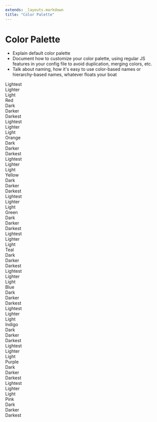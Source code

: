 ```yaml
---
extends: _layouts.markdown
title: "Color Palette"
---
```


# Color Palette

- Explain default color palette
- Document how to customize your color palette, using regular JS features in your config file to avoid duplication, merging colors, etc.
- Talk about naming, how it's easy to use color-based names or hierarchy-based names, whatever floats your boat

<div class="flex flex-wrap -mx-4 mb-4">
  <div class="w-full md:w-1/3 px-4">
    <div class="rounded overflow-hidden">
      <div class="text-red-darkest bg-red-lightest px-6 py-3 text-sm font-semibold">
        Lightest
      </div>
      <div class="text-red-darkest bg-red-lighter px-6 py-3 text-sm font-semibold">
        Lighter
      </div>
      <div class="text-white bg-red-light px-6 py-3 text-sm font-semibold">
        Light
      </div>
      <div class="text-white bg-red px-6 py-3 text-sm font-semibold">
        Red
      </div>
      <div class="text-white bg-red-dark px-6 py-3 text-sm font-semibold">
        Dark
      </div>
      <div class="text-white bg-red-darker px-6 py-3 text-sm font-semibold">
        Darker
      </div>
      <div class="text-white bg-red-darkest px-6 py-3 text-sm font-semibold">
        Darkest
      </div>
    </div>
  </div>
  <div class="w-full md:w-1/3 px-4">
    <div class="rounded overflow-hidden">
      <div class="text-orange-darkest bg-orange-lightest px-6 py-3 text-sm font-semibold">
        Lightest
      </div>
      <div class="text-orange-darkest bg-orange-lighter px-6 py-3 text-sm font-semibold">
        Lighter
      </div>
      <div class="text-orange-darkest bg-orange-light px-6 py-3 text-sm font-semibold">
        Light
      </div>
      <div class="text-orange-darkest bg-orange px-6 py-3 text-sm font-semibold">
        Orange
      </div>
      <div class="text-white bg-orange-dark px-6 py-3 text-sm font-semibold">
        Dark
      </div>
      <div class="text-white bg-orange-darker px-6 py-3 text-sm font-semibold">
        Darker
      </div>
      <div class="text-white bg-orange-darkest px-6 py-3 text-sm font-semibold">
        Darkest
      </div>
    </div>
  </div>
  <div class="w-full md:w-1/3 px-4">
    <div class="rounded overflow-hidden">
      <div class="text-yellow-darkest bg-yellow-lightest px-6 py-3 text-sm font-semibold">
        Lightest
      </div>
      <div class="text-yellow-darkest bg-yellow-lighter px-6 py-3 text-sm font-semibold">
        Lighter
      </div>
      <div class="text-yellow-darkest bg-yellow-light px-6 py-3 text-sm font-semibold">
        Light
      </div>
      <div class="text-yellow-darkest bg-yellow px-6 py-3 text-sm font-semibold">
        Yellow
      </div>
      <div class="text-yellow-darkest bg-yellow-dark px-6 py-3 text-sm font-semibold">
        Dark
      </div>
      <div class="text-yellow-darkest bg-yellow-darker px-6 py-3 text-sm font-semibold">
        Darker
      </div>
      <div class="text-white bg-yellow-darkest px-6 py-3 text-sm font-semibold">
        Darkest
      </div>
    </div>
  </div>
</div>

<div class="flex flex-wrap -mx-4 mb-4">
  <div class="w-full md:w-1/3 px-4">
    <div class="rounded overflow-hidden">
      <div class="text-green-darkest bg-green-lightest px-6 py-3 text-sm font-semibold">
        Lightest
      </div>
      <div class="text-green-darkest bg-green-lighter px-6 py-3 text-sm font-semibold">
        Lighter
      </div>
      <div class="text-green-darkest bg-green-light px-6 py-3 text-sm font-semibold">
        Light
      </div>
      <div class="text-white bg-green px-6 py-3 text-sm font-semibold">
        Green
      </div>
      <div class="text-white bg-green-dark px-6 py-3 text-sm font-semibold">
        Dark
      </div>
      <div class="text-white bg-green-darker px-6 py-3 text-sm font-semibold">
        Darker
      </div>
      <div class="text-white bg-green-darkest px-6 py-3 text-sm font-semibold">
        Darkest
      </div>
    </div>
  </div>
  <div class="w-full md:w-1/3 px-4">
    <div class="rounded overflow-hidden">
      <div class="text-teal-darkest bg-teal-lightest px-6 py-3 text-sm font-semibold">
        Lightest
      </div>
      <div class="text-teal-darkest bg-teal-lighter px-6 py-3 text-sm font-semibold">
        Lighter
      </div>
      <div class="text-teal-darkest bg-teal-light px-6 py-3 text-sm font-semibold">
        Light
      </div>
      <div class="text-white bg-teal px-6 py-3 text-sm font-semibold">
        Teal
      </div>
      <div class="text-white bg-teal-dark px-6 py-3 text-sm font-semibold">
        Dark
      </div>
      <div class="text-white bg-teal-darker px-6 py-3 text-sm font-semibold">
        Darker
      </div>
      <div class="text-white bg-teal-darkest px-6 py-3 text-sm font-semibold">
        Darkest
      </div>
    </div>
  </div>
  <div class="w-full md:w-1/3 px-4">
    <div class="rounded overflow-hidden">
      <div class="text-blue-darkest bg-blue-lightest px-6 py-3 text-sm font-semibold">
        Lightest
      </div>
      <div class="text-blue-darkest bg-blue-lighter px-6 py-3 text-sm font-semibold">
        Lighter
      </div>
      <div class="text-blue-darkest bg-blue-light px-6 py-3 text-sm font-semibold">
        Light
      </div>
      <div class="text-white bg-blue px-6 py-3 text-sm font-semibold">
        Blue
      </div>
      <div class="text-white bg-blue-dark px-6 py-3 text-sm font-semibold">
        Dark
      </div>
      <div class="text-white bg-blue-darker px-6 py-3 text-sm font-semibold">
        Darker
      </div>
      <div class="text-white bg-blue-darkest px-6 py-3 text-sm font-semibold">
        Darkest
      </div>
    </div>
  </div>
</div>

<div class="flex flex-wrap -mx-4 mb-4">
  <div class="w-full md:w-1/3 px-4">
    <div class="rounded overflow-hidden">
      <div class="text-indigo-darkest bg-indigo-lightest px-6 py-3 text-sm font-semibold">
        Lightest
      </div>
      <div class="text-indigo-darkest bg-indigo-lighter px-6 py-3 text-sm font-semibold">
        Lighter
      </div>
      <div class="text-indigo-darkest bg-indigo-light px-6 py-3 text-sm font-semibold">
        Light
      </div>
      <div class="text-white bg-indigo px-6 py-3 text-sm font-semibold">
        Indigo
      </div>
      <div class="text-white bg-indigo-dark px-6 py-3 text-sm font-semibold">
        Dark
      </div>
      <div class="text-white bg-indigo-darker px-6 py-3 text-sm font-semibold">
        Darker
      </div>
      <div class="text-white bg-indigo-darkest px-6 py-3 text-sm font-semibold">
        Darkest
      </div>
    </div>
  </div>
  <div class="w-full md:w-1/3 px-4">
    <div class="rounded overflow-hidden">
      <div class="text-purple-darkest bg-purple-lightest px-6 py-3 text-sm font-semibold">
        Lightest
      </div>
      <div class="text-purple-darkest bg-purple-lighter px-6 py-3 text-sm font-semibold">
        Lighter
      </div>
      <div class="text-purple-darkest bg-purple-light px-6 py-3 text-sm font-semibold">
        Light
      </div>
      <div class="text-white bg-purple px-6 py-3 text-sm font-semibold">
        Purple
      </div>
      <div class="text-white bg-purple-dark px-6 py-3 text-sm font-semibold">
        Dark
      </div>
      <div class="text-white bg-purple-darker px-6 py-3 text-sm font-semibold">
        Darker
      </div>
      <div class="text-white bg-purple-darkest px-6 py-3 text-sm font-semibold">
        Darkest
      </div>
    </div>
  </div>
  <div class="w-full md:w-1/3 px-4">
    <div class="rounded overflow-hidden">
      <div class="text-pink-darkest bg-pink-lightest px-6 py-3 text-sm font-semibold">
        Lightest
      </div>
      <div class="text-pink-darkest bg-pink-lighter px-6 py-3 text-sm font-semibold">
        Lighter
      </div>
      <div class="text-pink-darkest bg-pink-light px-6 py-3 text-sm font-semibold">
        Light
      </div>
      <div class="text-white bg-pink px-6 py-3 text-sm font-semibold">
        Pink
      </div>
      <div class="text-white bg-pink-dark px-6 py-3 text-sm font-semibold">
        Dark
      </div>
      <div class="text-white bg-pink-darker px-6 py-3 text-sm font-semibold">
        Darker
      </div>
      <div class="text-white bg-pink-darkest px-6 py-3 text-sm font-semibold">
        Darkest
      </div>
    </div>
  </div>
</div>
